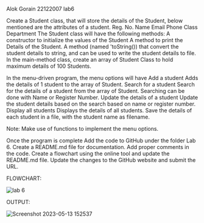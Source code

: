 Alok Gorain
22122007
lab6

Create a Student class, that will store the details of the Student, below mentioned are the attributes of a student.
Reg. No.
Name
Email
Phone
Class
Department
The Student class will have the following methods:
A constructor to initialize the values of the Student
A method to print the Details of the Student.
A method (named 'toString()) that convert the student details to string, and can be used to write the student details to file.
In the main-method class, create an array of Student Class to hold maximum details of 100 Students.

In the menu-driven program, the menu options will have
Add a student
Adds the details of 1 student to the array of Student.
Search for a student
Search for the details of a student from the array of Student.
Searching can be done with Name or Register Number.
Update the details of a student
Update the student details based on the search based on name or register number.
Display all students
Displays the details of all students.
Save the details of each student in a file, with the student name as filename.

Note: Make use of functions to implement the menu options.

Once the program is complete
Add the code to GitHub under the folder Lab 6.
Create a README.md file for documentation.
Add proper comments in the code.
Create a flowchart using the online tool and update the README.md file.
Update the changes to the GitHub website and submit the URL.

FLOWCHART: 


![lab 6](https://github.com/alok-gorain/22122007-MDS273L-JAVA/assets/118044876/9aed40ba-c7c3-42f5-ae3a-86d17637cfc5)

OUTPUT:

![Screenshot 2023-05-13 152537](https://github.com/alok-gorain/22122007-MDS273L-JAVA/assets/118044876/0bbd9e8e-82cb-4ee1-98fe-5ef13553b55f)
